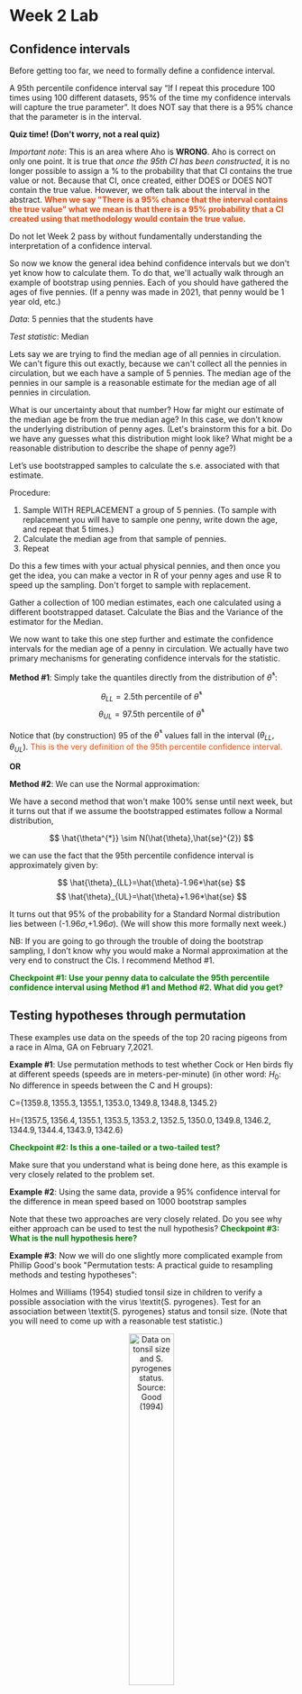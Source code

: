 Week 2 Lab
=============

Confidence intervals
-----------------------

Before getting too far, we need to formally define a confidence interval. 

A 95th percentile confidence interval say “If I repeat this procedure 100 times using 100 different datasets, 95% of the time my confidence intervals will capture the true parameter”. It does NOT say that there is a 95% chance that the parameter is in the interval.

**Quiz time! (Don't worry, not a real quiz)**

*Important note*: This is an area where Aho is **WRONG**. Aho is correct on only one point. It is true that *once the 95th CI has been constructed*, it is no longer possible to assign a $\%$ to the probability that that CI contains the true value or not. Because that CI, once created, either DOES or DOES NOT contain the true value. However, we often talk about the interval in the abstract. **<span style="color: orangered;">When we say "There is a 95$\%$ chance that the interval contains the true value" what we mean is that there is a 95$\%$ probability that a CI created using that methodology would contain the true value.</span>**

Do not let Week 2 pass by without fundamentally understanding the interpretation of a confidence interval. 

So now we know the general idea behind confidence intervals but we don't yet know how to calculate them. To do that, we'll actually walk through an example of bootstrap using pennies. Each of you should have gathered the ages of five pennies. (If a penny was made in 2021, that penny would be 1 year old, etc.)

*Data*: 5 pennies that the students have

*Test statistic*: Median

Lets say we are trying to find the median age of all pennies in circulation. We can't figure this out exactly, because we can't collect all the pennies in circulation, but we each have a sample of 5 pennies. The median age of the pennies in our sample is a reasonable estimate for the median age of all pennies in circulation. 

What is our uncertainty about that number? How far might our estimate of the median age be from the true median age? In this case, we don't know the underlying distribution of penny ages. (Let's brainstorm this for a bit. Do we have any guesses what this distribution might look like? What might be a reasonable distribution to describe the shape of penny age?) 

Let’s use bootstrapped samples to calculate the s.e. associated with that estimate.

Procedure: 
1. Sample WITH REPLACEMENT a group of 5 pennies. (To sample with replacement you will have to sample one penny, write down the age, and repeat that 5 times.)
2. Calculate the median age from that sample of pennies.
3. Repeat

Do this a few times with your actual physical pennies, and then once you get the idea, you can make a vector in R of your penny ages and use R to speed up the sampling. Don't forget to sample with replacement.

Gather a collection of 100 median estimates, each one calculated using a different bootstrapped dataset. Calculate the Bias and the Variance of the estimator for the Median.

We now want to take this one step further and estimate the confidence intervals for the median age of a penny in circulation. We actually have two primary mechanisms for generating confidence intervals for the statistic.

**Method #1**: Simply take the quantiles directly from the distribution of $\hat{\theta}^{*}$:

$$
\theta_{LL} = \mbox{2.5th percentile of } \hat{\theta}^{*}
$$
$$
\theta_{UL} = \mbox{97.5th percentile of } \hat{\theta}^{*}
$$

Notice that (by construction) 95$%$ of the $\hat{\theta}^{*}$ values fall in the interval $(\theta_{LL},\theta_{UL})$. <span style="color: orangered;">This is the very definition of the 95th percentile confidence interval.</span>

**OR** 

**Method #2**: We can use the Normal approximation:

We have a second method that won't make 100\% sense until next week, but it turns out that if we assume the bootstrapped estimates follow a Normal distribution, 

$$
\hat{\theta^{*}} \sim N(\hat{\theta},\hat{se}^{2})
$$

we can use the fact that the 95th percentile confidence interval is approximately given by:

$$
\hat{\theta}_{LL}=\hat{\theta}-1.96*\hat{se}
$$
$$
\hat{\theta}_{UL}=\hat{\theta}+1.96*\hat{se}
$$

It turns out that 95$\%$ of the probability for a Standard Normal distribution lies between (-1.96$\sigma$,+1.96$\sigma$). (We will show this more formally next week.) 

NB: If you are going to go through the trouble of doing the bootstrap sampling, I don’t know why you would make a Normal approximation at the very end to construct the CIs. I recommend Method #1.

**<span style="color: green;">Checkpoint #1: Use your penny data to calculate the 95th percentile confidence interval using Method #1 and Method #2. What did you get?</span>**

Testing hypotheses through permutation
------------------------------------

These examples use data on the speeds of the top 20 racing pigeons from a race in Alma, GA on February 7,2021. 

**Example #1**: Use permutation methods to test whether Cock or Hen birds fly at different speeds (speeds are in meters-per-minute) (in other word: $H_{0}$: No difference in speeds between the C and H groups):

C=$\{1359.8,1355.3,1355.1,1353.0,1349.8,1348.8,1345.2\}$

H=$\{1357.5,1356.4,1355.1,1353.5,1353.2,1352.5,1350.0,1349.8,1346.2,1344.9,1344.4,1343.9,1342.6\}$

**<span style="color: green;">Checkpoint #2: Is this a one-tailed or a two-tailed test?</span>**

Make sure that you understand what is being done here, as this example is very closely related to the problem set.


**Example #2**: Using the same data, provide a 95% confidence interval for the difference in mean speed based on 1000 bootstrap samples

Note that these two approaches are very closely related. Do you see why either approach can be used to test the null hypothesis? **<span style="color: green;">Checkpoint #3: What is the null hypothesis here?</span>**

**Example #3**: Now we will do one slightly more complicated example from Phillip Good's book "Permutation tests: A practical guide to resampling methods and testing hypotheses":

Holmes and Williams (1954) studied tonsil size in children to verify a possible association with the virus \textit{S. pyrogenes}. Test for an association between \textit{S. pyrogenes} status and tonsil size. (Note that you will need to come up with a reasonable test statistic.)

<div class="figure" style="text-align: center">
<img src="Table2categories.png" alt="Data on tonsil size and S. pyrogenes status. Source: Good (1994)" width="40%" />
<p class="caption">(\#fig:unnamed-chunk-1)Data on tonsil size and S. pyrogenes status. Source: Good (1994)</p>
</div>

Now lets consider the full dataset, where tonsil size is divided into three categories. How would we do the test now? **<span style="color: green;">Checkpoint #4: What is the new test statistic? (There are many options.)</span>** What 'labels' do you permute?

<div class="figure" style="text-align: center">
<img src="Table3categories.png" alt="Fill dataset on tonsil size and S. pyrogenes status. Source: Good (1994)" width="50%" />
<p class="caption">(\#fig:unnamed-chunk-2)Fill dataset on tonsil size and S. pyrogenes status. Source: Good (1994)</p>
</div>

Basics of bootstrap and jackknife
------------------------------------

To get started with bootstrap and jackknife techniques, we start by working through a very simple example. First we simulate some data


```r
x<-seq(0,9,by=1)
```

This will constutute our "data". Let's print the result of sampling with replacement to get a sense for it...


```r
table(sample(x,size=length(x),replace=T))
```

```
## 
## 1 2 3 4 5 6 7 
## 1 2 1 1 2 2 1
```

Now we will write a little script to take bootstrap samples and calculate the means of each of these bootstrap samples


```r
xmeans<-vector(length=1000)
for (i in 1:1000)
  {
  xmeans[i]<-mean(sample(x,replace=T))
  }
```

The actual number of bootstrapped samples is arbitrary *at this point* but there are ways of characterizing the precision of the bootstrap (jackknife-after-bootstrap) which might inform the number of bootstrap samples needed. *In practice*, people tend to pick some arbitrary but large number of bootstrap samples because computers are so fast that it is often easy to draw far more samples than are actually needed. When calculation of the statistic is slow (as might be the case if you are using the samples to construct a phylogeny, for example), then you would need to be more concerned with the number of bootstrap samples. 

First, lets just look at a histogram of the bootstrapped means and plot the actual sample mean on the histogram for comparison



```r
hist(xmeans,breaks=30,col="pink")
abline(v=mean(x),lwd=2)
```

<img src="Week-2-lab_files/figure-html/unnamed-chunk-6-1.png" width="672" />

Calculating bias and standard error
-----------------------------------

From these we can calculate the bias and standard deviation for the mean (which is the "statistic"):

$$
\widehat{Bias_{boot}} = \left(\frac{1}{k}\sum^{k}_{i=1}\theta^{*}_{i}\right)-\hat{\theta}
$$


```r
bias.boot<-mean(xmeans)-mean(x)
bias.boot
```

```
## [1] 0.0629
```

```r
hist(xmeans,breaks=30,col="pink")
abline(v=mean(x),lwd=5,col="black")
abline(v=mean(xmeans),lwd=2,col="yellow")
```

<img src="Week-2-lab_files/figure-html/unnamed-chunk-7-1.png" width="672" />

$$
\widehat{s.e._{boot}} = \sqrt{\frac{1}{k-1}\sum^{k}_{i=1}(\theta^{*}_{i}-\bar{\theta^{*}})^{2}}
$$


```r
se.boot<-sd(xmeans)
```

We can find the confidence intervals in two ways:

Method #1: Assume the bootstrap statistics are normally distributed


```r
LL.boot<-mean(xmeans)-1.96*se.boot #where did 1.96 come from?
UL.boot<-mean(xmeans)+1.96*se.boot
LL.boot
```

```
## [1] 2.742635
```

```r
UL.boot
```

```
## [1] 6.383165
```

Method #2: Simply take the quantiles of the bootstrap statistics


```r
quantile(xmeans,c(0.025,0.975))
```

```
##  2.5% 97.5% 
##   2.7   6.3
```

Let's compare this to what we would have gotten if we had used normal distribution theory. First we have to calculate the standard error:


```r
se.normal<-sqrt(var(x)/length(x))
LL.normal<-mean(x)-qt(0.975,length(x)-1)*se.normal
UL.normal<-mean(x)+qt(0.975,length(x)-1)*se.normal
LL.normal
```

```
## [1] 2.334149
```

```r
UL.normal
```

```
## [1] 6.665851
```

In this case, the confidence intervals we got from the normal distribution theory are too wide.

**<span style="color: green;">Checkpoint #6: Does it make sense why the normal distribution theory intervals are too wide?</span>** Because the original were were uniformly distributed, the data has higher variance than would be expected and therefore the standard error is higher than would be expected.

There are two packages that provide functions for bootstrapping, 'boot' and 'boostrap'. We will start by using the 'bootstrap' package, which was originally designed for Efron and Tibshirani's monograph on the bootstrap. 

To test the main functionality of the 'bootstrap' package, we will use the data we already have. The 'bootstrap' function requires the input of a user-defined function to calculate the statistic of interest. Here I will write a function that calculates the mean of the input values.


```r
library(bootstrap)
theta<-function(x)
  {
    mean(x)
  }
results<-bootstrap(x=x,nboot=1000,theta=theta)
results
```

```
## $thetastar
##    [1] 5.8 3.9 4.3 3.5 4.9 7.2 5.9 4.2 4.6 3.9 5.7 3.0 5.1 5.3 3.5 3.6 4.4 5.4
##   [19] 5.3 4.3 4.7 3.7 5.8 5.2 3.9 4.5 4.5 4.4 4.4 4.6 2.9 5.7 3.6 4.1 3.6 6.4
##   [37] 4.3 6.3 3.3 4.5 3.1 3.8 4.7 5.1 4.0 2.9 4.2 3.0 5.3 4.9 4.5 4.3 3.3 4.4
##   [55] 5.2 4.7 4.4 4.1 5.3 4.5 4.4 5.2 4.2 5.5 3.8 4.5 5.2 4.8 5.6 4.5 6.7 5.7
##   [73] 3.5 6.6 2.6 3.7 5.5 4.2 3.2 3.9 3.8 3.9 2.9 3.2 3.1 4.4 4.3 4.8 4.8 5.2
##   [91] 3.6 5.1 5.4 4.1 4.8 4.0 6.0 4.3 4.9 5.2 4.7 4.6 4.9 4.7 5.1 2.7 4.1 3.5
##  [109] 3.7 4.8 4.0 3.5 3.6 3.8 5.5 4.6 3.9 4.1 2.7 3.8 4.8 4.7 3.9 4.0 3.6 2.9
##  [127] 4.2 4.3 6.1 4.6 5.4 6.0 4.2 3.3 4.3 4.8 4.0 6.4 5.3 4.5 4.7 5.4 4.4 5.2
##  [145] 5.7 5.6 4.4 4.0 3.6 4.9 4.9 4.7 4.7 5.6 3.1 5.0 4.1 2.7 4.7 6.1 4.9 4.3
##  [163] 4.4 3.8 3.3 5.0 4.3 4.8 4.9 5.6 3.8 5.4 5.2 5.1 6.2 3.9 4.7 3.6 4.5 5.0
##  [181] 5.0 5.4 4.4 4.9 4.8 5.2 4.6 4.4 4.3 5.6 4.7 4.9 4.8 4.1 3.6 4.3 5.9 3.8
##  [199] 5.9 4.6 4.6 6.0 4.1 4.8 3.8 4.1 4.3 4.9 4.8 5.2 2.7 5.3 4.9 4.0 4.0 4.6
##  [217] 4.0 4.1 3.9 5.1 4.7 5.3 5.1 4.8 5.1 2.7 4.3 3.1 4.1 3.7 6.2 4.5 2.4 4.5
##  [235] 4.7 5.9 4.4 4.5 4.5 2.7 4.9 5.0 3.9 4.3 5.5 4.0 4.6 5.2 5.0 4.3 2.7 4.4
##  [253] 3.9 5.6 4.2 3.7 3.1 4.7 5.1 4.3 5.8 4.4 4.8 5.5 4.6 4.3 2.8 4.4 3.1 4.7
##  [271] 4.6 3.6 4.4 4.7 3.3 4.3 4.9 3.3 7.3 4.0 5.1 5.6 3.4 2.9 4.5 3.8 5.5 5.1
##  [289] 4.3 6.3 5.3 5.3 5.1 5.5 4.1 5.8 5.6 3.1 5.8 4.5 2.9 4.8 4.5 2.1 6.6 6.1
##  [307] 4.4 2.1 4.8 3.5 2.8 3.3 5.5 4.2 3.6 3.7 5.1 3.9 5.5 4.1 3.4 4.0 4.6 6.0
##  [325] 3.9 4.4 4.7 3.3 5.0 4.7 4.4 5.0 3.7 4.0 4.5 2.5 3.1 3.5 4.4 3.7 4.9 4.3
##  [343] 4.7 5.0 3.2 3.9 4.7 2.8 5.4 6.2 4.0 5.5 1.7 4.5 4.1 3.4 4.6 3.0 4.6 2.8
##  [361] 4.2 4.0 4.8 3.4 5.9 5.3 5.1 4.9 3.8 3.1 4.3 3.0 4.8 4.6 5.3 4.5 3.7 3.9
##  [379] 6.1 4.4 3.6 5.6 5.4 3.7 3.4 2.7 4.5 5.9 4.7 6.1 6.3 4.9 3.4 6.0 4.2 2.9
##  [397] 5.8 5.1 6.0 4.3 4.7 4.9 3.9 4.8 2.8 3.4 3.7 2.7 4.4 5.3 5.6 5.0 5.0 4.5
##  [415] 4.4 4.4 3.8 6.9 3.6 5.0 3.4 4.2 5.4 4.5 3.7 4.8 4.5 5.4 4.9 3.3 4.2 3.3
##  [433] 3.4 5.1 3.3 4.9 4.2 4.3 5.6 4.8 4.8 5.3 4.3 5.3 4.1 4.2 4.3 6.3 3.6 4.0
##  [451] 3.5 3.8 5.2 3.7 2.7 5.8 4.3 5.2 2.8 4.7 4.5 4.7 2.8 6.3 4.6 6.3 4.3 4.7
##  [469] 3.8 4.9 3.1 2.8 4.2 4.8 2.4 5.1 4.2 3.9 4.1 4.3 3.4 4.6 4.1 6.6 5.0 2.6
##  [487] 3.2 4.6 4.6 2.9 3.8 5.5 5.0 1.0 4.2 4.9 4.7 6.5 6.5 3.9 5.0 3.2 3.6 4.9
##  [505] 5.8 4.2 3.3 4.9 4.5 4.2 3.2 4.5 6.1 6.0 4.2 4.4 3.3 3.9 6.8 4.5 4.7 3.4
##  [523] 3.6 4.3 3.1 4.0 3.3 5.1 5.6 4.5 4.3 4.8 5.3 4.9 3.9 4.4 6.1 3.5 4.7 5.9
##  [541] 6.0 5.1 4.2 5.5 3.8 5.6 5.1 6.6 4.2 3.9 2.7 6.1 5.3 4.9 2.6 5.3 3.2 4.3
##  [559] 5.4 4.2 3.8 4.3 4.7 3.8 6.0 3.5 4.2 4.5 4.2 4.6 5.8 4.8 5.0 4.5 3.7 3.2
##  [577] 5.1 5.9 5.1 3.3 5.6 6.0 3.0 4.5 4.2 4.2 4.0 4.1 4.9 5.0 4.4 4.8 4.9 3.9
##  [595] 5.4 3.4 4.5 4.0 3.4 5.0 4.2 5.1 4.7 3.2 3.8 3.5 3.2 3.9 3.1 6.2 3.9 2.6
##  [613] 3.4 3.8 3.6 5.6 3.3 3.5 5.3 5.2 5.3 4.4 4.2 4.2 4.7 3.5 3.5 4.9 4.5 5.5
##  [631] 5.5 5.9 5.5 3.5 3.3 4.0 3.4 5.2 4.5 3.5 4.6 4.3 4.8 3.8 4.2 5.7 4.6 5.3
##  [649] 4.9 4.0 3.8 6.4 4.1 4.5 3.6 3.8 3.5 4.9 3.5 3.8 5.4 3.5 5.5 3.5 5.1 3.7
##  [667] 4.0 3.6 5.5 2.8 3.7 3.4 4.9 4.5 3.9 3.4 5.0 4.2 3.7 4.4 4.1 4.8 3.8 4.7
##  [685] 5.9 3.9 6.1 4.7 4.9 4.9 3.0 5.1 6.5 3.6 4.7 5.7 5.3 4.1 3.4 5.0 5.0 4.7
##  [703] 5.4 4.4 4.2 3.9 3.9 4.7 4.3 4.5 5.1 3.0 4.2 4.9 5.2 3.4 4.3 5.1 4.6 4.7
##  [721] 4.9 4.9 4.9 5.7 5.6 3.9 4.1 3.4 6.2 6.9 4.7 5.6 2.4 5.2 4.8 4.6 3.1 6.2
##  [739] 3.0 3.7 3.4 5.7 4.2 3.7 5.4 4.5 4.0 4.2 2.1 4.5 3.9 3.7 4.1 6.4 4.8 4.3
##  [757] 5.2 4.1 6.1 4.2 4.0 4.2 5.0 5.5 4.1 4.6 4.7 5.7 5.6 6.8 4.8 5.0 4.1 5.0
##  [775] 4.4 5.2 4.4 2.7 4.1 4.7 5.4 5.8 5.2 3.9 5.2 4.1 4.5 4.1 5.8 6.0 3.7 3.6
##  [793] 4.7 3.7 4.8 4.0 5.5 2.4 4.5 5.9 5.2 3.7 4.0 3.5 4.6 5.1 5.4 4.8 5.8 3.6
##  [811] 4.7 5.5 5.0 3.7 4.5 6.0 4.3 4.3 5.3 3.3 3.2 2.8 6.8 4.8 4.0 4.0 4.6 3.5
##  [829] 5.3 5.1 4.4 5.1 4.2 5.4 5.4 4.7 5.5 3.5 4.2 4.7 5.1 5.7 4.2 3.0 4.7 6.4
##  [847] 4.0 5.8 5.1 3.6 5.2 4.3 4.4 3.8 5.1 6.4 4.2 3.8 4.1 4.1 4.7 4.7 4.8 2.4
##  [865] 5.3 4.0 4.1 4.5 5.0 4.6 3.1 2.8 3.9 3.7 4.4 4.0 5.7 3.1 3.4 5.6 5.1 4.9
##  [883] 2.7 4.5 6.1 5.5 4.5 4.8 2.9 3.1 3.5 4.5 6.5 2.8 4.7 5.9 4.4 2.5 5.2 4.0
##  [901] 4.7 4.8 4.6 3.9 4.3 3.3 3.5 4.0 4.3 3.7 3.7 6.5 2.7 4.7 5.6 3.6 3.8 4.6
##  [919] 2.9 1.7 3.6 5.4 3.8 3.7 3.2 4.1 5.2 4.0 4.6 3.0 5.4 3.4 4.7 4.0 5.1 4.6
##  [937] 4.6 4.5 6.3 4.7 4.9 5.1 4.3 4.3 4.2 4.0 5.1 5.3 3.5 7.1 4.3 3.6 4.3 4.8
##  [955] 3.6 3.6 5.7 3.7 4.7 4.4 2.5 3.2 4.5 4.6 3.2 3.0 5.6 4.5 2.5 5.6 4.5 4.7
##  [973] 4.8 5.3 4.7 4.0 4.7 5.7 4.8 4.6 4.0 5.0 5.7 3.0 6.2 4.8 5.0 4.7 4.6 4.6
##  [991] 5.2 3.4 5.2 5.8 6.6 6.3 3.8 5.2 3.2 3.1
## 
## $func.thetastar
## NULL
## 
## $jack.boot.val
## NULL
## 
## $jack.boot.se
## NULL
## 
## $call
## bootstrap(x = x, nboot = 1000, theta = theta)
```

```r
quantile(results$thetastar,c(0.025,0.975))
```

```
##   2.5%  97.5% 
## 2.7000 6.3025
```

Notice that we get exactly what we got last time. This illustrates an important point, which is that the bootstrap functions are often no easier to use than something you could write yourself.

You can also define a function of the bootstrapped statistics (we have been calling this theta) to pull out immediately any summary statistics you are interested in from the bootstrapped thetas.

Here I will write a function that calculates the bias of my estimate of the mean (which is 4.5 [i.e. the mean of the number 0,1,2,3,4,5,6,7,8,9])


```r
bias<-function(x)
  {
  mean(x)-4.5
  }
results<-bootstrap(x=x,nboot=1000,theta=theta,func=bias)
results
```

```
## $thetastar
##    [1] 5.3 3.0 3.9 4.3 3.1 2.4 3.8 5.3 3.7 4.5 3.0 4.2 3.3 5.1 3.9 3.6 4.2 5.6
##   [19] 4.5 5.9 4.7 5.3 5.6 4.6 5.5 3.5 5.5 5.0 4.5 4.5 3.1 5.1 4.3 3.9 3.7 4.4
##   [37] 2.9 5.2 3.8 4.2 5.4 3.4 4.6 5.7 2.9 5.5 4.1 4.2 4.6 4.7 4.3 3.7 7.5 4.1
##   [55] 4.8 3.4 4.1 4.5 5.1 4.0 3.7 4.7 3.2 4.8 3.5 5.0 4.3 4.4 4.6 5.3 4.7 3.5
##   [73] 4.2 5.2 3.9 4.5 4.5 5.1 5.6 3.5 4.2 4.7 5.0 5.2 4.0 4.6 4.5 6.0 4.0 3.6
##   [91] 6.1 4.6 5.2 4.3 5.0 3.4 3.9 6.2 4.5 3.6 4.8 5.0 3.5 4.5 3.6 2.5 4.8 4.4
##  [109] 2.6 4.2 3.6 5.8 5.1 4.9 5.6 3.2 5.9 4.3 4.8 3.6 3.1 3.4 5.4 4.8 5.3 4.6
##  [127] 4.9 2.2 1.9 5.1 4.5 5.8 4.5 2.8 4.0 4.2 4.1 4.3 2.7 3.2 4.7 4.5 5.4 3.6
##  [145] 5.7 4.9 3.8 5.6 5.2 3.1 5.7 3.2 5.8 3.5 5.3 6.0 5.4 3.4 6.0 5.1 4.0 5.9
##  [163] 4.9 4.5 5.8 4.4 5.2 3.9 5.5 5.2 4.9 4.0 6.0 3.0 3.6 4.0 2.9 4.5 3.0 4.4
##  [181] 4.6 5.6 4.2 5.3 4.8 5.8 3.4 5.0 4.3 4.2 3.9 3.7 3.3 3.7 3.5 4.1 5.4 2.7
##  [199] 3.6 3.7 5.3 4.3 4.9 5.0 4.0 5.0 4.5 3.5 5.0 4.5 3.0 5.2 3.8 3.7 3.7 4.8
##  [217] 5.4 4.2 6.4 4.0 4.1 4.1 5.3 4.9 4.6 5.8 4.6 5.0 6.1 5.3 3.2 4.9 4.8 4.0
##  [235] 5.4 4.6 4.9 2.9 6.9 3.9 5.4 3.8 4.6 3.9 4.9 3.5 6.2 5.6 4.7 5.6 4.4 4.3
##  [253] 3.2 3.9 4.7 4.2 4.2 5.0 4.7 4.7 4.3 3.4 4.7 6.0 5.0 3.9 4.7 4.2 4.6 5.0
##  [271] 3.3 3.3 4.0 4.3 3.5 3.9 3.5 4.3 5.5 4.2 5.6 5.4 4.1 3.4 4.8 4.2 4.6 5.2
##  [289] 5.6 4.9 4.9 4.9 3.7 5.1 4.4 3.1 5.9 3.1 5.4 5.7 4.6 2.7 5.4 4.5 6.9 5.4
##  [307] 2.2 5.4 3.6 4.1 4.5 4.9 5.8 5.8 6.0 4.1 4.4 3.7 2.7 4.2 6.0 6.4 5.4 4.6
##  [325] 3.0 5.5 3.3 4.1 3.8 4.6 5.1 5.0 3.5 4.3 5.5 5.0 5.5 2.4 5.0 3.9 4.0 3.1
##  [343] 6.9 4.9 4.5 5.8 5.6 4.2 4.4 4.1 4.3 3.8 5.8 4.4 4.2 5.3 6.1 6.0 3.9 5.3
##  [361] 4.3 4.9 5.3 5.1 4.7 4.5 3.7 5.6 3.7 4.5 5.2 3.4 5.5 5.6 3.2 5.2 5.4 4.1
##  [379] 5.2 4.3 5.7 7.1 4.3 3.3 3.7 5.2 3.6 5.3 4.5 4.1 7.0 5.6 6.0 3.8 5.2 5.0
##  [397] 5.8 6.0 4.3 4.1 4.5 5.4 4.3 4.9 5.7 5.2 4.0 4.7 3.8 4.1 3.3 4.8 3.5 5.4
##  [415] 4.6 4.9 4.1 5.6 6.9 4.3 3.8 4.5 3.6 5.3 4.2 3.7 5.2 4.7 3.9 5.4 5.4 4.3
##  [433] 4.0 4.2 2.5 5.0 4.4 3.0 4.3 4.8 5.2 4.4 4.7 4.8 4.1 4.8 3.6 3.7 2.9 2.7
##  [451] 4.3 5.6 4.8 4.5 5.1 5.1 4.1 2.3 5.9 3.2 5.4 5.2 4.9 5.6 4.9 5.6 4.4 3.4
##  [469] 5.9 4.6 5.5 3.7 4.6 4.3 5.3 5.5 4.2 3.8 5.3 4.2 4.0 5.0 3.7 4.4 4.2 4.7
##  [487] 4.0 4.1 4.8 5.2 4.5 4.0 2.9 5.5 4.2 4.8 3.9 5.0 3.5 4.5 4.7 2.6 4.5 4.8
##  [505] 3.3 4.7 7.4 5.7 2.4 6.3 6.1 4.9 4.4 4.1 5.1 2.4 3.1 5.1 4.8 3.8 4.0 4.6
##  [523] 4.8 4.1 5.6 3.2 4.2 4.3 4.5 5.7 5.4 4.3 3.4 4.8 5.4 3.6 5.2 4.2 3.8 5.4
##  [541] 4.7 4.8 4.5 4.5 3.4 4.9 6.1 3.5 5.0 3.8 5.7 5.3 4.1 4.8 2.9 5.2 4.8 3.4
##  [559] 4.2 4.4 3.7 4.8 3.4 4.0 4.6 4.6 3.7 4.8 3.4 3.6 3.5 4.5 6.3 5.0 3.3 5.1
##  [577] 2.2 5.4 4.2 5.4 4.1 2.6 5.2 5.1 4.7 6.2 4.6 3.5 4.7 6.1 4.4 3.6 4.9 5.8
##  [595] 4.7 4.2 5.4 4.3 5.1 5.2 6.0 3.3 6.4 4.1 5.0 3.9 4.3 4.6 3.9 5.0 4.8 5.9
##  [613] 4.6 5.1 5.1 4.1 3.8 5.2 4.7 4.1 5.9 3.2 4.9 4.0 4.9 5.5 3.6 4.0 3.7 3.9
##  [631] 6.5 5.7 4.6 5.0 4.6 2.5 1.7 5.1 5.4 4.0 4.1 4.5 5.5 4.9 5.1 3.6 3.9 4.3
##  [649] 5.1 5.3 4.1 3.9 5.0 4.9 2.8 3.6 7.0 4.7 5.2 5.4 3.4 5.9 2.3 3.9 4.5 4.9
##  [667] 6.3 5.0 4.4 3.2 4.9 5.2 4.6 5.0 5.9 4.9 4.7 4.4 4.8 5.7 6.3 4.9 5.1 4.3
##  [685] 5.4 5.6 3.9 5.7 4.4 5.5 4.7 4.9 5.8 4.2 4.0 3.6 5.4 4.6 5.1 6.0 4.0 2.9
##  [703] 5.3 4.6 6.5 2.8 4.9 3.5 4.4 4.5 4.1 4.8 3.9 5.0 5.7 5.3 3.4 5.5 4.3 4.1
##  [721] 4.6 3.9 2.9 4.3 4.2 5.5 5.0 5.5 4.8 5.9 5.1 6.6 3.2 5.6 5.4 4.4 5.9 3.1
##  [739] 4.6 6.2 5.0 5.4 4.2 6.8 5.5 3.8 4.4 5.4 4.2 3.5 4.1 3.8 5.5 4.4 6.0 4.2
##  [757] 5.8 4.8 4.2 4.8 4.5 4.9 3.8 5.8 4.7 4.6 4.5 4.7 4.5 4.3 4.6 5.5 4.5 3.3
##  [775] 5.5 4.9 4.5 5.6 5.6 6.1 6.3 5.7 4.7 5.2 4.8 3.2 4.3 4.2 5.4 3.7 3.2 5.2
##  [793] 5.4 4.5 5.1 5.1 5.1 4.0 4.3 3.7 5.8 5.2 4.5 5.4 6.7 3.3 5.1 4.0 4.4 2.2
##  [811] 3.0 5.3 5.6 4.8 4.6 6.6 4.5 5.3 5.6 3.6 3.3 5.1 5.3 3.8 3.6 3.9 3.8 5.1
##  [829] 4.2 6.4 5.4 4.0 4.2 4.2 4.4 3.0 5.1 3.2 3.0 6.6 3.8 4.2 3.1 4.9 5.3 4.3
##  [847] 3.9 6.5 3.4 5.4 5.0 2.7 5.9 4.2 4.0 5.6 6.3 5.3 4.1 5.1 5.4 5.6 3.6 5.2
##  [865] 5.2 4.5 5.9 5.6 3.8 5.5 3.9 4.0 4.3 4.3 2.7 4.5 4.4 3.4 4.4 4.1 6.0 3.8
##  [883] 3.7 3.4 4.5 2.2 5.8 4.9 3.6 4.3 3.0 4.0 4.8 2.6 6.2 4.6 5.4 4.6 5.7 4.5
##  [901] 5.7 3.2 4.9 3.7 3.9 3.7 3.5 3.2 5.0 2.7 3.7 5.7 4.4 6.8 4.5 7.3 3.5 4.7
##  [919] 5.1 4.5 5.2 3.9 3.8 4.7 4.9 5.4 4.4 4.8 4.9 3.3 3.7 3.7 5.8 3.4 5.1 4.1
##  [937] 4.0 3.5 4.9 5.2 5.0 5.2 4.2 4.6 6.7 6.0 4.3 5.1 4.4 5.2 5.3 5.9 5.4 3.8
##  [955] 5.0 4.3 5.1 6.6 4.0 5.4 4.1 3.8 4.5 6.2 4.4 2.9 4.8 7.5 3.5 3.8 3.3 5.9
##  [973] 5.0 4.9 2.5 4.8 4.9 6.0 3.7 5.6 3.1 5.2 4.6 3.7 4.5 5.8 3.4 3.3 5.1 3.1
##  [991] 3.7 4.9 3.8 3.5 5.5 3.6 3.5 5.2 5.1 5.7
## 
## $func.thetastar
## [1] 0.0625
## 
## $jack.boot.val
##  [1]  0.62132964  0.42931507  0.38260870  0.24460227  0.10877193  0.01424501
##  [7] -0.18005319 -0.30000000 -0.33816568 -0.45736196
## 
## $jack.boot.se
## [1] 1.042248
## 
## $call
## bootstrap(x = x, nboot = 1000, theta = theta, func = bias)
```

Compare this to 'bias.boot' (our result from above). Why might it not be the same? Try running the same section of code several times. See how the value of the bias ($func.thetastar) jumps around? We should not be surprised by this because we can look at the jackknife-after-bootstrap estimate of the standard error of the function (in this case, that function is the bias) and we can see that it is not so small that we wouldn't expect some variation in these values.

Remember, everything we have discussed today are estimates. The statistic as applied to your data will change with new data, as will the standard error, the confidence intervals - everything! All of these values have sampling distributions and are subject to change if you repeated the procedure with new data.

Note that we can calculate any function of $\theta^{*}$. A simple example would be the 72nd percentile:


```r
perc72<-function(x)
  {
  quantile(x,probs=c(0.72))
  }
results<-bootstrap(x=x,nboot=1000,theta=theta,func=perc72)
results
```

```
## $thetastar
##    [1] 4.2 3.9 5.8 6.6 3.1 4.7 5.2 5.4 4.1 5.4 5.3 4.8 4.1 4.6 4.5 3.3 4.7 3.1
##   [19] 4.0 4.2 4.4 5.2 3.6 3.9 4.3 5.6 4.3 4.1 5.9 4.1 3.8 4.8 5.4 4.2 3.3 4.7
##   [37] 2.5 4.7 5.8 5.0 3.0 3.9 5.0 4.1 4.8 6.5 3.8 3.5 4.4 3.9 4.3 5.1 3.6 5.2
##   [55] 3.2 4.6 6.2 4.1 4.8 4.4 6.3 4.3 3.4 4.8 6.6 4.7 6.2 4.1 4.9 6.0 6.0 5.9
##   [73] 4.4 4.4 4.5 4.9 4.7 3.3 6.4 6.0 3.9 5.9 4.3 5.6 4.1 5.3 5.4 3.6 4.4 4.8
##   [91] 4.5 4.1 5.6 5.2 4.9 4.7 3.9 3.6 3.7 4.6 5.1 3.6 5.1 3.8 4.3 5.0 4.3 4.5
##  [109] 5.3 5.0 3.4 3.6 3.5 4.1 5.6 5.3 3.2 3.6 5.2 6.0 5.7 4.0 4.7 5.5 4.5 3.5
##  [127] 4.6 3.7 5.4 3.7 4.1 3.6 4.6 4.4 4.2 4.8 5.2 4.5 5.3 5.0 4.5 5.0 3.0 4.3
##  [145] 3.8 4.7 4.9 4.6 3.0 5.8 4.5 5.8 4.4 4.2 5.5 3.9 5.5 4.6 5.1 4.1 4.1 3.7
##  [163] 6.6 3.4 4.4 5.8 3.9 3.6 2.9 2.4 4.9 4.2 3.2 3.6 4.5 3.8 3.9 4.5 4.7 3.6
##  [181] 3.7 3.5 4.1 4.2 5.4 5.3 2.8 3.7 2.8 5.1 3.4 3.8 6.0 5.3 5.7 5.1 4.8 4.4
##  [199] 2.7 5.1 5.5 3.3 5.3 4.2 4.1 5.1 5.1 4.8 5.1 4.0 3.0 4.1 3.9 5.5 5.9 5.7
##  [217] 4.2 4.7 4.7 4.1 4.2 3.1 4.8 3.7 3.6 4.5 5.7 3.6 4.2 4.6 3.9 4.5 4.1 3.6
##  [235] 4.2 3.8 3.2 4.8 6.2 4.2 6.5 4.7 3.6 3.3 2.0 3.8 3.1 4.8 4.6 6.3 3.7 4.7
##  [253] 4.5 5.5 3.9 4.6 4.9 3.6 5.0 3.9 4.5 5.2 3.9 6.2 3.4 5.6 5.2 4.4 4.3 5.1
##  [271] 6.1 5.7 4.3 4.3 5.0 4.3 4.7 5.6 4.1 4.2 4.5 5.2 3.3 4.2 5.3 6.4 2.2 3.5
##  [289] 5.0 4.3 4.7 4.5 3.3 6.3 2.8 3.8 4.1 5.5 5.2 5.0 4.4 2.9 2.8 4.8 4.5 5.5
##  [307] 5.2 5.4 3.7 6.2 5.9 4.0 3.3 4.8 4.6 5.0 3.5 5.3 3.2 5.9 5.1 3.7 4.6 4.1
##  [325] 4.3 4.4 2.7 4.5 5.1 4.6 4.0 4.2 4.8 3.6 3.1 3.9 5.2 4.7 4.8 3.5 3.8 3.6
##  [343] 5.2 4.5 4.3 6.3 3.9 5.2 3.5 4.0 4.9 4.9 2.5 4.4 3.7 5.5 3.2 3.8 4.5 2.6
##  [361] 3.7 5.4 3.8 4.9 3.9 3.8 3.6 3.9 4.4 4.8 5.6 4.3 5.9 5.1 4.4 6.4 2.6 4.2
##  [379] 5.4 2.1 5.0 4.8 4.4 5.2 5.1 3.1 5.2 5.2 3.5 4.6 4.4 4.9 5.2 2.9 3.2 5.0
##  [397] 4.1 4.8 4.0 4.5 3.2 5.1 5.0 5.7 3.2 5.5 3.3 5.5 4.9 5.1 4.2 5.6 5.1 5.0
##  [415] 4.4 4.9 3.8 2.9 4.6 4.3 4.0 3.8 3.3 4.3 4.6 5.2 3.3 3.5 6.1 3.5 4.0 4.9
##  [433] 2.6 4.6 3.9 5.5 4.7 4.8 3.7 4.3 5.0 4.0 3.8 3.8 4.1 5.9 5.5 3.4 6.4 4.4
##  [451] 3.7 4.9 6.8 5.2 4.8 2.9 4.4 5.5 4.9 4.1 5.5 4.0 2.4 4.9 3.8 4.6 5.6 5.1
##  [469] 3.3 4.5 4.5 3.7 3.4 5.3 4.5 5.3 4.6 5.0 4.6 5.3 5.8 5.3 3.6 6.6 3.2 4.8
##  [487] 5.5 4.0 5.4 5.1 4.8 5.5 3.5 4.5 3.4 5.2 2.8 4.8 5.1 4.7 4.3 4.5 4.7 3.5
##  [505] 4.9 4.2 6.2 4.7 4.3 5.0 4.4 5.5 5.6 3.8 3.4 4.6 3.6 3.3 3.8 2.7 3.1 5.1
##  [523] 3.6 3.9 4.4 6.0 4.5 4.1 3.2 4.8 3.6 5.0 4.0 2.9 2.9 4.7 3.4 5.1 4.9 5.4
##  [541] 3.2 5.3 5.5 6.3 4.8 4.2 7.1 4.0 4.4 3.4 4.0 5.8 4.5 2.8 5.0 5.3 3.9 3.2
##  [559] 4.3 5.1 3.5 3.6 4.3 5.9 3.8 4.8 4.7 4.6 3.2 5.2 5.8 5.6 3.7 4.8 4.1 4.7
##  [577] 4.9 4.9 4.0 3.3 5.2 4.1 3.5 3.4 5.7 4.1 4.6 5.4 4.3 5.4 5.5 4.2 3.5 4.3
##  [595] 4.6 5.2 4.1 5.3 3.4 3.9 4.4 5.2 6.0 4.7 3.6 2.5 4.1 2.7 4.6 4.1 4.2 4.6
##  [613] 5.2 4.3 4.6 3.6 5.0 5.3 4.5 5.5 3.8 3.2 4.8 4.7 4.4 3.7 5.0 3.6 4.6 4.6
##  [631] 4.1 3.8 5.4 5.3 4.7 5.3 4.2 4.4 4.9 3.1 4.2 3.9 4.4 3.9 5.5 4.2 4.4 4.2
##  [649] 4.1 3.8 3.2 3.8 5.1 4.9 4.7 3.6 6.1 5.3 4.4 5.7 3.0 4.6 4.2 4.3 6.2 3.7
##  [667] 5.0 5.6 5.5 5.7 4.6 3.9 5.0 5.4 3.9 5.0 4.7 2.8 3.1 4.9 3.8 4.2 6.1 4.3
##  [685] 3.3 4.6 4.3 3.9 4.2 2.5 4.6 6.8 3.6 3.5 4.4 3.8 4.5 5.0 6.1 6.0 5.2 4.5
##  [703] 5.7 4.1 4.2 4.5 5.3 4.3 5.0 4.6 4.5 4.0 3.9 6.5 5.2 3.8 2.9 3.6 3.9 2.4
##  [721] 4.3 5.3 4.0 4.1 3.7 3.5 4.2 4.1 6.8 4.8 5.5 4.4 4.0 5.9 3.3 3.5 3.9 3.8
##  [739] 4.1 5.7 4.3 5.1 3.4 3.6 6.8 5.6 5.4 4.5 6.3 3.9 4.2 4.4 4.0 3.5 4.6 3.4
##  [757] 5.4 4.1 4.9 3.7 4.1 4.1 4.3 4.7 5.2 4.7 4.2 4.3 2.9 3.1 3.9 3.7 3.9 4.7
##  [775] 3.1 4.2 4.6 6.2 4.2 5.4 4.4 5.2 4.5 4.7 3.1 5.9 3.6 5.4 5.2 5.8 4.8 6.1
##  [793] 4.9 5.9 4.9 3.3 4.5 4.9 5.8 4.9 4.5 5.4 4.2 5.0 4.8 3.3 4.8 5.0 3.3 2.4
##  [811] 3.5 3.5 5.3 5.5 4.8 5.5 5.2 3.4 4.2 4.3 5.3 4.1 4.6 3.9 4.1 5.9 4.4 4.6
##  [829] 5.4 5.4 4.6 5.2 5.9 2.8 3.4 3.8 3.5 5.0 3.6 5.7 4.0 4.0 5.8 3.5 4.5 3.7
##  [847] 5.5 3.2 5.4 3.0 5.5 5.1 3.2 4.1 5.4 5.0 5.1 4.4 3.8 4.0 4.6 4.6 3.7 4.6
##  [865] 5.7 4.1 4.6 3.4 4.1 3.9 4.7 3.2 3.4 3.9 3.1 3.8 6.0 4.3 4.2 4.2 4.5 4.4
##  [883] 5.0 6.2 3.4 5.7 4.3 5.0 4.1 4.0 4.3 4.8 4.7 3.9 5.0 3.8 4.2 4.7 5.6 3.8
##  [901] 6.1 4.0 4.8 4.5 4.8 3.0 4.2 5.7 2.6 2.4 5.2 4.5 4.9 4.3 3.6 3.0 4.2 5.4
##  [919] 5.1 3.4 5.5 4.2 5.5 4.9 5.4 4.6 3.6 4.3 4.2 3.0 4.3 2.8 4.8 3.2 5.3 3.8
##  [937] 4.8 4.9 4.2 4.6 5.2 1.8 5.2 3.0 5.8 4.6 6.1 5.1 3.5 6.2 2.5 2.9 4.0 6.7
##  [955] 5.4 6.8 5.9 3.1 4.0 4.4 4.6 5.8 5.1 5.1 3.3 4.4 4.3 3.5 4.9 5.5 3.9 5.7
##  [973] 3.9 6.3 4.0 5.3 4.7 5.7 4.9 3.4 4.8 3.5 5.0 4.5 4.6 5.7 4.5 4.1 4.4 3.3
##  [991] 5.1 4.2 3.5 4.9 3.7 4.5 4.1 3.3 5.9 4.6
## 
## $func.thetastar
## 72% 
##   5 
## 
## $jack.boot.val
##  [1] 5.5 5.4 5.3 5.3 5.1 5.1 4.9 4.8 4.6 4.4
## 
## $jack.boot.se
## [1] 1.023523
## 
## $call
## bootstrap(x = x, nboot = 1000, theta = theta, func = perc72)
```

On Tuesday we went over an example in which we bootstrapped the correlation coefficient between LSAT scores and GPA. To do that, we sampled pairs of (LSAT,GPA) data with replacement. Here is a little script that would do something like that using (X,Y) data that are independently drawn from the normal distribution


```r
xdata<-matrix(rnorm(30),ncol=2)
```

Everyone's data is going to be different. With such a small sample size, it would be easy to get a positive or negative correlation by random change, but on average across everyone's datasets, there should be zero correlation because the two columns are drawn independently.


```r
n<-15
theta<-function(x,xdata)
  {
  cor(xdata[x,1],xdata[x,2])
  }
results<-bootstrap(x=1:n,nboot=50,theta=theta,xdata=xdata) 
#NB: xdata is passed to the theta function, not needed for bootstrap function itself
```

Notice the parameters that get passed to the 'bootstrap' function are: (1) the indexes which will be sampled with replacement. This is different that the raw data but the end result is the same because both the indices and the raw data get passed to the function 'theta' (2) the number of bootrapped samples (in this case 50) (3) the function to calculate the statistic (4) the raw data.

Lets look at a histogram of the bootstrapped statistics $\theta^{*}$ and draw a vertical line for the statistic as applied to the original data.


```r
hist(results$thetastar,breaks=30,col="pink")
abline(v=cor(xdata[,1],xdata[,2]),lwd=2)
```

<img src="Week-2-lab_files/figure-html/unnamed-chunk-17-1.png" width="672" />

Parametric bootstrap
---------------------

Let's do one quick example of a parametric bootstrap. We haven't introduced distributions yet (except for the Gaussian, or Normal, distribution, which is the most familiar), so lets spend a few minutes exploring the Gamma distribution, just so we have it to work with for testing out parametric bootstrap. All we need to know is that the Gamma distribution is a continuous, non-negative distribution that takes two parameters, which we call "shape" and "rate". Lets plot a few examples just to see what a Gamma distribution looks like. (Note that the Gamma distribution can be parameterized by "shape" and "rate" OR by "shape" and "scale", where "scale" is just 1/"rate". R will allow you to use either (shape,rate) or (shape,scale) as long as you specify which you are providing.

<img src="Week-2-lab_files/figure-html/unnamed-chunk-18-1.png" width="672" />


Let's generate some fairly sparse data from a Gamma distribution


```r
original.data<-rgamma(10,3,5)
```

and calculate the skew of the data using the R function 'skewness' from the 'moments' package. 


```r
library(moments)
theta<-skewness(original.data)
head(theta)
```

```
## [1] 0.5176478
```

What is skew? Skew describes how assymetric a distribution is. A distribution with a positive skew is a distribution that is "slumped over" to the right, with a right tail that is longer than the left tail. Alternatively, a distribution with negative skew has a longer left tail. Here we are just using it for illustration, as a property of a distribution that you may want to estimate using your data.

Lets use 'fitdistr' to fit a gamma distribution to these data. This function is an extremely handy function that takes in your data, the name of the distribution you are fitting, and some starting values (for the estimation optimizer under the hood), and it will return the parameter values (and their standard errors). We will learn in a couple weeks how R is doing this, but for now we will just use it out of the box. (Because we generated the data, we happen to know that the data are gamma distributed. In general we wouldn't know that, and we will see in a second that our assumption about the shape of the data really does make a difference.)


```r
library(MASS)
fit<-fitdistr(original.data,dgamma,list(shape=1,rate=1))
```

```
## Warning in densfun(x, parm[1], parm[2], ...): NaNs produced
```

```r
# fit<-fitdistr(original.data,"gamma")
# The second version would also work.
fit
```

```
##     shape       rate  
##   2.960880   5.627340 
##  (1.256714) (2.602743)
```

Now lets sample with replacement from this new distribution and calculate the skewness at each step:


```r
results<-c()
for (i in 1:1000)
  {
  x.star<-rgamma(length(original.data),shape=fit$estimate[1],rate=fit$estimate[2])
  results<-c(results,skewness(x.star))
  }
head(results)
```

```
## [1]  0.8209875  1.0176188  0.4230330 -0.4253440  0.2876001  1.4131148
```

```r
hist(results,breaks=30,col="pink",ylim=c(0,1),freq=F)
```

<img src="Week-2-lab_files/figure-html/unnamed-chunk-22-1.png" width="672" />

Now we have the bootstrap distribution for skewness (the $\theta^{*}$ s), we can compare that to the equivalent non-parametric bootstrap:


```r
results2<-bootstrap(x=original.data,nboot=1000,theta=skewness)
results2
```

```
## $thetastar
##    [1] -0.0233425951  1.1000768690  0.0186669092  0.6142207218  1.1798220922
##    [6]  0.0890714785 -0.2859253552 -0.0508555129  0.4034787137  0.5613610088
##   [11]  1.4286530278 -0.1333810907 -0.1145895666  0.0118383798 -0.0789069368
##   [16]  0.4116666839 -0.1707241924  0.2491739956  1.0560556334  0.1423454285
##   [21]  0.1601070385  0.7512058089  0.1803470599  0.2124730565 -0.0331856735
##   [26]  0.0639133527  0.5788029377  0.8131533803  0.3175754444 -0.6719855283
##   [31]  1.1134096627 -0.1021696954  0.1891903466  1.1355034040 -0.3567541366
##   [36]  0.1289952473  0.4234604582 -0.0349258201  0.8278037804  0.3146393604
##   [41] -0.2127811559  0.8502996978  1.1976122784  0.6775639966  1.4015919937
##   [46]  0.5798666063  1.0267525451  0.0772230190  1.4791001140  0.7063036212
##   [51]  0.8232552262  0.5861674276  0.1440396515  1.8654665735 -0.4209801557
##   [56]  0.3356020091  0.8352924331 -0.0857328668  0.6414675491 -0.9281645808
##   [61]  0.3602567195  0.8605867841  0.0029610016  0.6231391096  0.8946163956
##   [66] -0.1456107086 -0.1083806698  0.2610536375  0.2665994555  0.1820861555
##   [71]  0.0667015992  0.1932484224  0.1991832863  0.6481806574  0.5815443658
##   [76]  0.3146058282  1.4926212920  0.2998993302  0.2428568778  0.7674290088
##   [81]  0.8004768236 -0.2574995563  0.1263578446 -0.2536356342  0.3201382035
##   [86] -0.0344410498  0.1047622592  0.5260057148  0.4274986088  1.1959788510
##   [91]  0.5336362156  0.0714508062  0.1564280748  0.1007426831 -0.0790622195
##   [96] -0.3444962107 -0.3385802521 -1.7319392354 -0.4379597068  0.5421641737
##  [101]  0.7821046476  0.9488030016  1.0469424992  0.2826840752  0.3085189001
##  [106]  0.1758979957 -0.3085439902 -0.5047888278  0.2023101170 -0.0713509775
##  [111] -0.2266001791 -1.0223813709  1.0362120089  0.3190053838 -0.1124215852
##  [116]  0.4043834907  1.2051674725  1.3823378287  0.5088967933  1.2876267580
##  [121]  0.7869694986  0.5786842917  0.5922586477  0.4270764757  0.7158681129
##  [126]  0.2698774708  0.2128755793  0.8784102659 -0.0927082563  0.4914911646
##  [131]  0.8897479073  0.5810673149  0.2087481727  0.3905963682 -0.4588516201
##  [136]  0.7429507279  1.6417936640 -0.0440435779  0.2555491143  0.2520431756
##  [141] -0.3815426397  0.7040079108  0.1117401986  0.1348303410  0.4644486691
##  [146] -0.2390933478  0.0415705576  0.4083888223  0.8418774207  0.2177459121
##  [151]  0.1501094987  0.8700862005  0.4091450073  0.4210605631 -0.1383553330
##  [156]  0.3816295084  0.9998953172  1.1591789030  1.1489248098 -0.3152097093
##  [161]  0.0491613019  1.1912675961  1.9057397247  1.2599525473  0.1105806240
##  [166]  0.4780530312  0.7249969972  0.4926320369  0.5180395803  0.0183712993
##  [171]  0.9497628105  0.5231864231  0.7564715601  1.1410836603 -0.6790558331
##  [176]  0.2971430676  0.1553942566  0.1087815575  0.1814580815  0.2088817416
##  [181]  0.2941563187  0.4355090822  1.4994971010  0.4281989885 -0.2076277534
##  [186]  0.9797323200 -0.0813961314  0.1184647826 -0.4209025147  0.1043658550
##  [191]  0.3329201153  0.7258568504  0.1253593448  0.3764096761  1.1143168456
##  [196]  0.5376798733  1.6458836689  0.4642550308 -0.0863632320  0.7793941464
##  [201] -0.4258544786  1.3083599216  0.9331453294  0.0310044647  0.5496958648
##  [206] -0.1140913908  0.6245483587 -0.0418488746 -0.2258088284  0.2944009913
##  [211]  1.4965895486  0.5414624396 -0.1241039711  0.0878157322  0.9505514095
##  [216]  0.1864807580 -0.2966509086 -0.0754068102 -0.0917553157  0.5088347372
##  [221]  0.5942233655  0.0299139163  1.3981154430  0.1253593448  0.3878300548
##  [226]  0.1131386128 -1.2720210713  0.9617358973  1.3989244299  1.1064260950
##  [231]  0.3718940503  0.7159435944  0.6752780039  0.1980006275  1.3672351689
##  [236] -0.7356949513  0.9571646738  0.9151676576 -0.2608430616  0.3205768775
##  [241]  0.1928552745  0.6744960283  0.0342507168  0.4821532909  0.9570876133
##  [246]  0.1052652240  0.2695231126 -0.0916777917 -0.0775975978 -1.0087052573
##  [251] -0.5670727516  1.1118731483  0.8708623363  0.1689448792  0.6222226530
##  [256]  0.3559228875 -1.1656576347  0.6665890786  0.1377057047  0.4375804860
##  [261]  0.5219358470 -0.0440345824 -0.1150770815  0.5313262725  0.9188309645
##  [266]  0.2268057022 -0.2055767485  0.9206074155  0.7223131746  0.8836843731
##  [271]  1.2708974168 -0.0690968649  0.5747721206  0.7727008642  2.4548910365
##  [276]  2.4186674742  2.4550943750  0.3064793610  0.9907649359  0.4596805234
##  [281]  0.3420452112  0.4434039872 -0.3453310648 -0.2041496527  0.8529142698
##  [286]  1.4228305472  0.9094459544 -0.5113465409  0.2247400598  1.8769892848
##  [291]  0.8015617575  0.6470764033  0.7709994325  0.8248556664  0.5908744338
##  [296]  0.3376722701  0.5595924394  0.2467005814  0.5431023302  0.7155658543
##  [301]  0.5061311010  1.0178592255  0.3575443379  0.4657621369  1.0554085603
##  [306]  0.0680871793  0.0779804834 -0.0880377102  1.2413197023  0.5337364184
##  [311]  0.1623290782  1.5804940196  0.8198939146  0.5875348439  0.0388979198
##  [316]  1.2798265399  0.4439655728  0.7186866443  0.6930287697  0.3244539839
##  [321] -0.2780791152  0.5039233198  1.0617759946  0.2384436083  0.7907621950
##  [326]  0.0975761713  0.8352924331  0.2264293423  0.0127252459 -0.1382961500
##  [331] -0.0315670002  0.8142637817  0.7795196707  1.3907500887 -0.0073249188
##  [336]  0.1110978155 -0.2251365815  0.5419427194 -0.3827331613  0.4588314048
##  [341] -0.1020682926  0.1501094987  0.8841006550  1.0864239819  0.9709940487
##  [346] -0.4600079643 -0.5347413441  0.4390075137  0.0660512419  1.9157017369
##  [351]  0.2800189342  0.5648737920  0.0004191127  0.2158950753  0.6825823134
##  [356]  0.2565331804  0.0074471636  0.8284617105  1.1544444350  0.5744455348
##  [361]  0.4808401203  0.6858312529 -0.0683148422  0.6578804850 -0.1425514958
##  [366] -0.1977699182 -0.7503009909  0.4243625929  0.3636488792 -0.1226453740
##  [371]  0.7112186757  1.2404395098  0.8500541188  1.7642077075 -0.3834856056
##  [376]  0.5991094184  0.3340572874  1.2516534094  0.0247811989  0.4745144029
##  [381]  0.4821639035  0.5926121832  0.8502564644  0.1193705357  0.3571697412
##  [386]  0.7528379690  1.4328700184  0.6117933195  0.0829487607  0.0351693811
##  [391]  1.4388974468  0.5862451636  0.0549449842  0.6067532776 -0.1603849255
##  [396] -0.3019060495  1.1063454519  0.4440803615  0.2101671095  0.0532688546
##  [401] -0.1972686842  0.0350141384  0.3951852148  0.2704576467  0.5223082962
##  [406]  1.0636321814  1.2591692335 -0.0624027616  1.2436075014  0.1275223018
##  [411]  0.5017754702 -0.0830919243 -0.1781493517  0.3289726872  0.5991094184
##  [416]  0.4196060842  0.5774024730  0.4409139339  0.5092999245  0.8648058724
##  [421] -0.2290350100  0.1828805128  0.0485313624 -0.1285398872  0.2688325659
##  [426]  0.7309528544  0.4752709278  0.1825925094  0.4657344350  0.3200511383
##  [431]  1.6809364818 -0.6139370198  0.8201837183  0.0335103936  0.5607588386
##  [436] -0.7820456331  0.0733083191  0.1693387746  0.1961312461 -0.3825602254
##  [441] -0.0877136016  0.4404369675 -0.1169865111  0.3575087494  0.3506004713
##  [446]  0.3356482806  0.2069340553  0.6384576516  1.2275655032  0.1748598124
##  [451] -0.3438295020 -0.1984886772  0.2733468325  0.1880530593  0.8237107670
##  [456]  1.4988925133  0.3949806974  0.5988271825  0.7013531225  0.4644348667
##  [461]  0.0811807923 -0.1535283818 -0.3997601361  1.0567355755  0.6022685139
##  [466] -0.0579011935  1.3571276116  0.2226591859 -0.1177759234  0.9705929801
##  [471]  0.0487868824  0.1206763031 -0.2766183855  0.5555304131 -0.3238300184
##  [476]  0.6090281415 -0.0427399161 -0.4693799150  0.7886299611  0.4099149614
##  [481] -0.0403596582  0.1074822474  0.8760598645  0.5172790868 -0.1900224181
##  [486]  0.0288711461  0.3213991752  0.6318791215 -0.5385722718  0.2741944104
##  [491]  1.8545537445  0.3268204599  0.4145970983  1.8843132119 -1.9228610044
##  [496]  0.5161989830  0.2367448746  0.6133940274  0.0926197480 -0.3366832325
##  [501]  0.7668737824  0.0780936000  1.0370042207  0.8664611203  0.6223907869
##  [506]  0.9030788949  0.3039632658  0.6478293644 -0.2144585411 -0.3604925563
##  [511] -0.2609411289  0.4630122330  2.4317325670  0.0162258437  1.3948742660
##  [516]  0.8227435019 -0.0101692762  0.4255029970  0.5241771672 -0.3305834123
##  [521]  0.1473708459 -0.0554394534  0.7930783470  0.4300065157  0.4886549408
##  [526]  0.5387629311  0.9653322183  0.1129473161  0.3925425957 -0.1784513612
##  [531]  0.0330882071  0.3649377734 -0.4378146611  0.6497523139  0.3865996638
##  [536]  1.4088344894  0.8317882675  0.4945824596 -0.5429396238 -0.5888225408
##  [541]  0.9680222551  0.7399296020  0.2060879669  0.5349505882  0.4306417821
##  [546]  0.2869510477  0.2548753116  0.5991094184  1.0900447548  0.5309271002
##  [551] -0.0552389585 -0.0892149681 -0.0501606196  0.2569690518  0.2061132710
##  [556]  0.3811911756  1.0010972567 -0.3368101285  0.0721587075  0.4475689252
##  [561]  0.2213327479  1.7528601177 -0.1077135644 -0.2518007560  0.6220486813
##  [566]  0.2456777227  0.1295032321  1.0668650878  0.7059002593  0.4939785839
##  [571]  0.3386542308  0.3385947581  0.6815571006  0.8458961330  0.8818571901
##  [576] -0.0827508835 -0.0503549501 -0.1001645263 -0.4799422263  1.2313592373
##  [581]  0.5686403568  0.7945887033 -0.2419419156  0.8267488971  0.2320514804
##  [586]  0.6646248035  0.1929482432 -0.5159112846  0.8128538381  0.0364309608
##  [591]  0.1175338019  1.0132452939  0.4946487831  0.3021811113 -0.6755084479
##  [596]  0.9411310870  1.6291255467  0.8892416803 -0.2357432174 -0.1183500164
##  [601]  0.3259855893  0.3964392025 -0.1454216883  0.3418957842  1.1904659339
##  [606]  1.1284785737 -0.1585813245  1.1235220607  1.4332900013 -0.1038608506
##  [611]  2.0538282737  0.1135094192  0.5831394493  1.5152010363  1.0606287070
##  [616]  2.3208438169  0.1838256325  0.1428352919  0.5904848990  1.6392398998
##  [621]  0.1965795483  0.0428151819  0.2014415261  0.5938667958  0.2241711019
##  [626] -0.1831721097  0.7657808512  0.0979924542 -0.5510506812  0.2574376598
##  [631] -0.2038729653  0.0739555154 -0.2273923545  0.5198485911  0.0063312264
##  [636]  0.2413056554  0.8528263915  0.4186910394 -1.3163430220 -0.4209970616
##  [641] -0.1452041832  0.1512817019  1.0964544780  0.6282329834  1.3084213025
##  [646]  0.8375882812  0.0550936159  0.4506195712  0.3640230887  0.7907343965
##  [651]  0.5852015514  0.2333651635  0.0254353427  0.8284617105  1.1722394769
##  [656]  0.5059257794  1.0337921962  0.0222912813  1.2583430286 -0.2239246387
##  [661]  0.5794947015 -0.0094646676  0.2846152660  0.2343245227 -0.2555626210
##  [666]  0.1742269121  0.0683712082  0.3469779701  0.0040576657  0.7051431282
##  [671]  0.0127616280 -0.1676586800  0.4595747770  0.3894065358  0.9462371713
##  [676]  0.0512760445  0.5857086620  0.6591594046 -0.0764740613  0.5556468504
##  [681]  0.5797209538  0.6310310262  0.0570341013  1.3976037171 -0.5291805812
##  [686] -0.0316817369  0.0194333691 -0.4417433616 -0.8040716953  0.6783068889
##  [691]  0.3213539383  0.0244833020  1.0373314320 -0.2930568629  0.0763693578
##  [696]  0.7347666579  0.1221856734  0.9374794815 -0.1685099173  0.5310691350
##  [701] -0.6460644881  0.4004596794  1.4307545505  0.9933135799  0.5973479993
##  [706]  0.3324450368 -0.2134112652  0.0888924427 -0.3668600329  0.7411166126
##  [711]  0.9679935947  0.0272934700 -0.0697748170  0.1617667784  0.6035673698
##  [716] -0.3075113453  0.3155364995 -0.1309074892  0.5579506508 -0.4220287258
##  [721]  0.5960932974  0.1999570414 -0.0313018298 -0.1398417854  0.0972297128
##  [726]  0.0744220738  0.4594503218  0.7721025398  1.8449439745  0.7090375487
##  [731]  0.4907260314  0.5804567358  0.6945414722  0.0877711605  0.6410734118
##  [736]  0.3662030946 -0.3545506565  0.1279693974  1.2498139678  0.7586676711
##  [741]  0.1183786822  0.4926320369 -0.2348136575  0.0141785931 -0.3030746226
##  [746]  0.9366066451  0.3190184633  0.2647196525  1.3137520976  1.1684818878
##  [751]  0.2699528215  0.0217335818  1.0611404237  0.5953289052  0.1082664566
##  [756]  0.3081123610  1.1374013231  0.8046756720 -0.3857981321  0.5149614817
##  [761]  0.7561683249  1.2187596177  0.5795969430  1.0903859822 -0.2003478150
##  [766]  0.5408466254  0.1398753608 -0.2822029099  0.8703385738  0.1315294561
##  [771]  0.1732292714 -0.3555500445  0.0863431476  0.2864541345  0.7880048325
##  [776]  0.5082960146  0.3686299996  0.9603791672  0.0668364086  0.0055715282
##  [781] -0.0532070825 -0.0361195991 -0.1230208335  0.1829087177  0.3120382858
##  [786]  0.3378348589  0.1306219560  0.2435303780  0.5176478023  0.6481238384
##  [791]  0.2481526933  0.7240119703 -0.1276984641  0.1880182679  0.6971561207
##  [796] -0.1182561438  0.4185014697  0.3553688009  0.3296364956  0.2421937545
##  [801]  1.4667142731 -0.0479845579  0.1004279002  1.4565193639  0.4644606883
##  [806]  0.7351401573  0.6846485767  0.9105886904  0.4650374259  0.9366500283
##  [811] -0.2011273293  1.3302545543 -0.2168197821  1.3262524863 -0.1304142856
##  [816]  0.0775600199  1.1737433809  0.4287837047  0.1461313362  1.1304731227
##  [821] -0.0880963148  0.7512401528  1.3325417071  0.3771635710  0.9590647793
##  [826]  0.4121658159 -0.0618780362 -0.3738527705  0.6416479199  1.4136078813
##  [831] -0.0864349827  0.6458590948  0.9273846257  1.0123226892  1.1431045330
##  [836]  0.5405301524  0.2392008172  0.2587803653  0.0382379866  1.0305532165
##  [841]  0.2570250025 -0.0265893055 -0.0231358902  0.2650295353  0.6546319591
##  [846]  0.4138348775 -1.1833228912  0.9272131338  0.0871837595  0.5366765810
##  [851]  0.7400668854  1.0313086207  0.0152211422  0.2502319167  0.6484964989
##  [856] -0.0910480975  0.8389821984  0.1714749095  0.1807735783  0.2226014046
##  [861] -0.2875817342  0.5351988620  0.0923251276  0.4004285484  0.5668857384
##  [866] -0.1693475690  1.0507745262 -0.0971214352  0.8013138842  0.0391812150
##  [871]  1.3518244928 -0.0359867586  0.4822619768 -0.0258522427  0.2777785587
##  [876]  0.3551594938 -0.7864638750  0.2031617397  0.1280452986  0.5041124119
##  [881]  0.0069384009 -0.1009658939  0.2889766777  0.8989078344  0.3919860319
##  [886]  0.4022843719 -0.3244106885  0.3344819088 -0.1019802008 -0.2241853148
##  [891]  1.4470537266  0.0368278003 -0.4649799264 -0.0050125281 -0.7505511275
##  [896]  0.3761016780  0.5584992551  0.0072202235  0.5537955671 -1.2645840152
##  [901]  1.3005789430  0.0587344666 -0.6935759137  0.4781786920  0.2178673091
##  [906] -0.2179524108  0.9890459836  0.9105315889 -0.1316104979  0.2008460393
##  [911]  0.6448581250  1.5560111925  0.5598087183  0.3857634834  0.7250105479
##  [916]  0.3903129891  0.7708814740  0.4801487670 -0.0344899698  0.2062549240
##  [921]  0.6201285400  0.5656817365  0.6472128981  0.6355146335 -0.0261153323
##  [926]  0.5458797742  0.6271771452  1.1413616903  1.1243828941  0.8566560880
##  [931] -0.5903856287  1.1064038325  0.6046744511  0.8109936376  0.9329680025
##  [936] -0.1329574425  0.4435683407  0.7407950230  0.4614259281  0.8459881303
##  [941]  0.8087098092  0.4366292273  0.2928081034  0.0898768331  0.2895929445
##  [946]  1.0638134304  1.4365891622  0.0603168519 -0.3500407442  0.6074366120
##  [951] -0.2449472089  0.0648188167  0.2600169697  1.0388985375  0.3887303740
##  [956]  0.3789263367 -0.1016254481  0.1282376837  0.9759011379 -0.5338630722
##  [961] -0.0701429458  0.3387318724  0.2060879669  0.7040346022 -0.4087164000
##  [966]  0.9134037435  0.4954286626  1.2759449409  0.0443942083 -0.1772571886
##  [971]  0.0323761289  0.6535257671  0.8502549404 -0.6081135154  0.1020265064
##  [976]  0.4276664414  1.2617447969  0.4634811804  0.4167420046  0.2191673041
##  [981]  1.2802453898 -0.0308739959  0.8720811652  0.8141395005  0.2478618542
##  [986]  0.3717845503  1.6394789238  0.4008135765  0.2264293423  0.2214459805
##  [991]  0.5956078467  0.2992464721  0.7629624844  1.1558779756 -0.0397560576
##  [996] -0.5670727516 -0.1591022652 -0.0503641541  0.4385729371  1.1416809694
## 
## $func.thetastar
## NULL
## 
## $jack.boot.val
## NULL
## 
## $jack.boot.se
## NULL
## 
## $call
## bootstrap(x = original.data, nboot = 1000, theta = skewness)
```

```r
hist(results,breaks=30,col="pink",ylim=c(0,1),freq=F)
hist(results2$thetastar,breaks=30,border="purple",add=T,density=20,col="purple",freq=F)
```

<img src="Week-2-lab_files/figure-html/unnamed-chunk-23-1.png" width="672" />

What would have happened if we would have fit a normal distribution instead of a gamma distribution?


```r
fit2<-fitdistr(original.data,dnorm,start=list(mean=1,sd=1))
```

```
## Warning in densfun(x, parm[1], parm[2], ...): NaNs produced

## Warning in densfun(x, parm[1], parm[2], ...): NaNs produced

## Warning in densfun(x, parm[1], parm[2], ...): NaNs produced

## Warning in densfun(x, parm[1], parm[2], ...): NaNs produced

## Warning in densfun(x, parm[1], parm[2], ...): NaNs produced

## Warning in densfun(x, parm[1], parm[2], ...): NaNs produced

## Warning in densfun(x, parm[1], parm[2], ...): NaNs produced

## Warning in densfun(x, parm[1], parm[2], ...): NaNs produced
```

```r
fit2
```

```
##       mean          sd    
##   0.52615974   0.28292824 
##  (0.08946976) (0.06326208)
```

```r
results.norm<-c()
for (i in 1:1000)
  {
  x.star<-rnorm(length(original.data),mean=fit2$estimate[1],sd=fit2$estimate[2])
  results.norm<-c(results.norm,skewness(x.star))
  }
head(results.norm)
```

```
## [1]  0.34564972  0.43492362 -1.02027693  0.28651676  1.21756410 -0.09871132
```

```r
hist(results,breaks=30,col="pink",ylim=c(0,1),freq=F)
hist(results.norm,breaks=30,col="lightgreen",freq=F,add=T)
hist(results2$thetastar,breaks=30,border="purple",add=T,density=20,col="purple",freq=F)
```

<img src="Week-2-lab_files/figure-html/unnamed-chunk-24-1.png" width="672" />

All three methods (two parametric and one non-parametric) really do give different distributions for the bootstrapped statistic, so the choice of which method is best depends a lot on the situation, how much data you have, and what you might already know about the underlying distribution.

Jackknifing is just as easy at bootstrapping. Here we will do a trivial example for illustration. We will write a little function for the mean even though you could put the function in directly with 'jackknife(x,mean)'


```r
theta<-function(x)
  {
  mean(x)
  }
x<-seq(0,9,by=1)
results<-jackknife(x=x,theta=theta)
results
```

```
## $jack.se
## [1] 0.9574271
## 
## $jack.bias
## [1] 0
## 
## $jack.values
##  [1] 5.000000 4.888889 4.777778 4.666667 4.555556 4.444444 4.333333 4.222222
##  [9] 4.111111 4.000000
## 
## $call
## jackknife(x = x, theta = theta)
```

**<span style="color: green;">Checkpoint #7: Why do we not have to tell the 'jackknife' function how many replicates to do?</span>**

Let's compare this with what we would have obtained from bootstrapping


```r
results2<-bootstrap(x,1000,theta)
mean(results2$thetastar)-mean(x)  #this is the bias
```

```
## [1] 0.0517
```

```r
sd(results2$thetastar)  #the standard deviation of the theta stars is the SE of the statistic (in this case, the mean)
```

```
## [1] 0.9093757
```


Everything we have done to this point used the R package 'bootstrap' - now lets compare that with the R package 'boot'. To avoid any confusion (a.k.a. masking) between the two packages, I recommend detaching the bootstrap package from the workspace with


```r
detach("package:bootstrap")
```


The 'boot' package is now recommended over the 'bootstrap' package, but they give the same answers and to some extent it is personal preference which one prefers to use.

We will still use the mean as the statistic of interest, but we will have to write a new function for it because the syntax of the 'boot' package is slightly different:


```r
library(boot)
theta<-function(x,index)
  {
  mean(x[index])
  }
boot(x,theta,R=999)
```

```
## 
## ORDINARY NONPARAMETRIC BOOTSTRAP
## 
## 
## Call:
## boot(data = x, statistic = theta, R = 999)
## 
## 
## Bootstrap Statistics :
##     original     bias    std. error
## t1*      4.5 0.01391391   0.8922381
```

One of the main advantages to the 'boot' package over the 'bootstrap' package is the nicer formatting of the output.

Going back to our original code, lets see how we could reproduce all of these numbers:


```r
table(sample(x,size=length(x),replace=T))
```

```
## 
## 0 1 2 3 4 8 9 
## 1 1 3 1 1 2 1
```

```r
xmeans<-vector(length=1000)
for (i in 1:1000)
  {
  xmeans[i]<-mean(sample(x,replace=T))
  }
mean(x)
```

```
## [1] 4.5
```

```r
bias<-mean(xmeans)-mean(x)
se.boot<-sd(xmeans)
bias
```

```
## [1] -0.0113
```

```r
se.boot
```

```
## [1] 0.9098957
```

Why do our numbers not agree exactly with those of the boot package? This is because our estimates of bias and standard error are just estimates, and they carry with them their own uncertainties. That is one of the reasons we might bother doing jackknife-after-bootstrap.

The 'boot' package has a LOT of functionality. If we have time, we will come back to some of these more complex functions later in the semester as we cover topics like regression and glm.

